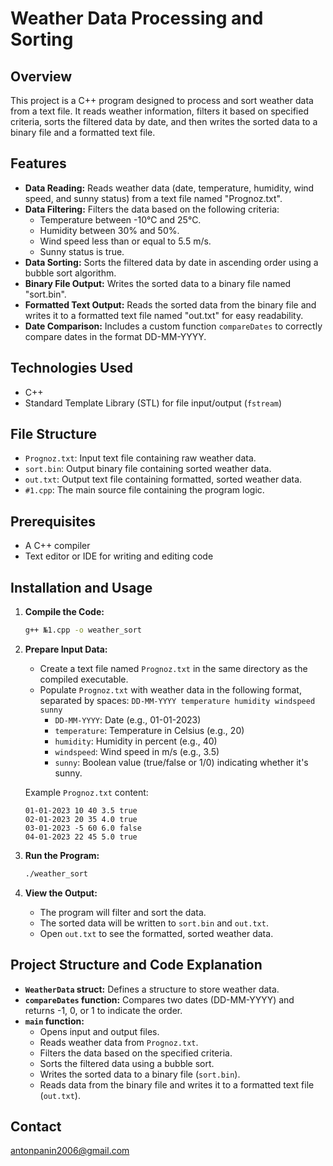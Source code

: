 # Weather Data Processing and Sorting

## Overview

This project is a C++ program designed to process and sort weather data from a text file. It reads weather information, filters it based on specified criteria, sorts the filtered data by date, and then writes the sorted data to a binary file and a formatted text file.

## Features

*   **Data Reading:** Reads weather data (date, temperature, humidity, wind speed, and sunny status) from a text file named "Prognoz.txt".
*   **Data Filtering:** Filters the data based on the following criteria:
    *   Temperature between -10°C and 25°C.
    *   Humidity between 30% and 50%.
    *   Wind speed less than or equal to 5.5 m/s.
    *   Sunny status is true.
*   **Data Sorting:** Sorts the filtered data by date in ascending order using a bubble sort algorithm.
*   **Binary File Output:** Writes the sorted data to a binary file named "sort.bin".
*   **Formatted Text Output:** Reads the sorted data from the binary file and writes it to a formatted text file named "out.txt" for easy readability.
*   **Date Comparison:** Includes a custom function `compareDates` to correctly compare dates in the format DD-MM-YYYY.

## Technologies Used

*   C++
*   Standard Template Library (STL) for file input/output (`fstream`)

## File Structure

*   `Prognoz.txt`: Input text file containing raw weather data.
*   `sort.bin`: Output binary file containing sorted weather data.
*   `out.txt`: Output text file containing formatted, sorted weather data.
*   `#1.cpp`: The main source file containing the program logic.

## Prerequisites

*   A C++ compiler
*   Text editor or IDE for writing and editing code

## Installation and Usage

1.  **Compile the Code:**

    ```bash
    g++ №1.cpp -o weather_sort
    ```

2.  **Prepare Input Data:**

    *   Create a text file named `Prognoz.txt` in the same directory as the compiled executable.
    *   Populate `Prognoz.txt` with weather data in the following format, separated by spaces:
        `DD-MM-YYYY temperature humidity windspeed sunny`
        *   `DD-MM-YYYY`: Date (e.g., 01-01-2023)
        *   `temperature`: Temperature in Celsius (e.g., 20)
        *   `humidity`: Humidity in percent (e.g., 40)
        *   `windspeed`: Wind speed in m/s (e.g., 3.5)
        *   `sunny`: Boolean value (true/false or 1/0) indicating whether it's sunny.

    Example `Prognoz.txt` content:

    ```
    01-01-2023 10 40 3.5 true
    02-01-2023 20 35 4.0 true
    03-01-2023 -5 60 6.0 false
    04-01-2023 22 45 5.0 true
    ```

3.  **Run the Program:**

    ```bash
    ./weather_sort
    ```

4.  **View the Output:**

    *   The program will filter and sort the data.
    *   The sorted data will be written to `sort.bin` and `out.txt`.
    *   Open `out.txt` to see the formatted, sorted weather data.

## Project Structure and Code Explanation

*   **`WeatherData` struct:** Defines a structure to store weather data.
*   **`compareDates` function:** Compares two dates (DD-MM-YYYY) and returns -1, 0, or 1 to indicate the order.
*   **`main` function:**
    *   Opens input and output files.
    *   Reads weather data from `Prognoz.txt`.
    *   Filters the data based on the specified criteria.
    *   Sorts the filtered data using a bubble sort.
    *   Writes the sorted data to a binary file (`sort.bin`).
    *   Reads data from the binary file and writes it to a formatted text file (`out.txt`).

## Contact
antonpanin2006@gmail.com
